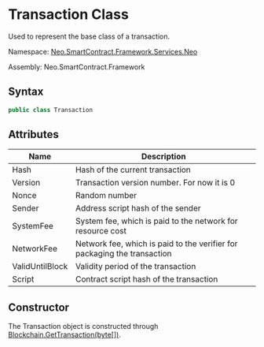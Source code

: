 # Transaction Class

Used to represent the base class of a transaction.

Namespace: [Neo.SmartContract.Framework.Services.Neo](../neo.md)

Assembly: Neo.SmartContract.Framework

## Syntax

```c#
public class Transaction
```

## Attributes

| Name            | Description                                                  |
| --------------- | ------------------------------------------------------------ |
| Hash            | Hash of the current transaction                              |
| Version         | Transaction version number. For now it is 0                  |
| Nonce           | Random number                                                |
| Sender          | Address script hash of the sender                            |
| SystemFee       | System fee, which is paid to the network for resource cost   |
| NetworkFee      | Network fee, which is paid to the verifier for packaging the transaction |
| ValidUntilBlock | Validity period of the transaction                           |
| Script          | Contract script hash of the transaction                      |

## Constructor

The Transaction object is constructed through [Blockchain.GetTransaction(byte[])](Blockchain/GetTransaction.md).
